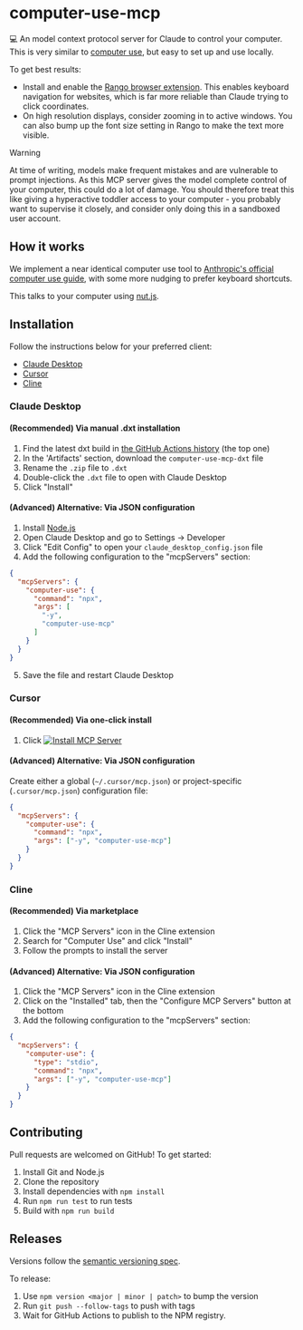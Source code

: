 # computer-use-mcp

💻 An model context protocol server for Claude to control your computer. This is very similar to [computer use](https://docs.anthropic.com/en/docs/build-with-claude/computer-use), but easy to set up and use locally.

<!-- TODO: demo video -->

To get best results:
- Install and enable the [Rango browser extension](https://chromewebstore.google.com/detail/rango/lnemjdnjjofijemhdogofbpcedhgcpmb). This enables keyboard navigation for websites, which is far more reliable than Claude trying to click coordinates.
- On high resolution displays, consider zooming in to active windows. You can also bump up the font size setting in Rango to make the text more visible.

> [!WARNING]
> At time of writing, models make frequent mistakes and are vulnerable to prompt injections. As this MCP server gives the model complete control of your computer, this could do a lot of damage. You should therefore treat this like giving a hyperactive toddler access to your computer - you probably want to supervise it closely, and consider only doing this in a sandboxed user account.

## How it works

We implement a near identical computer use tool to [Anthropic's official computer use guide](https://docs.anthropic.com/en/docs/build-with-claude/computer-use), with some more nudging to prefer keyboard shortcuts.

This talks to your computer using [nut.js](https://github.com/nut-tree/nut.js).

## Installation

Follow the instructions below for your preferred client:

- [Claude Desktop](#claude-desktop)
- [Cursor](#cursor)
- [Cline](#cline)

### Claude Desktop

#### (Recommended) Via manual .dxt installation

1. Find the latest dxt build in [the GitHub Actions history](https://github.com/domdomegg/computer-use-mcp/actions/workflows/dxt.yaml?query=branch%3Amaster) (the top one)
2. In the 'Artifacts' section, download the `computer-use-mcp-dxt` file
3. Rename the `.zip` file to `.dxt`
4. Double-click the `.dxt` file to open with Claude Desktop
5. Click "Install"

#### (Advanced) Alternative: Via JSON configuration

1. Install [Node.js](https://nodejs.org/en/download)
2. Open Claude Desktop and go to Settings → Developer
3. Click "Edit Config" to open your `claude_desktop_config.json` file
4. Add the following configuration to the "mcpServers" section:

```json
{
  "mcpServers": {
    "computer-use": {
      "command": "npx",
      "args": [
        "-y",
        "computer-use-mcp"
      ]
    }
  }
}
```

5. Save the file and restart Claude Desktop

### Cursor

#### (Recommended) Via one-click install

1. Click [![Install MCP Server](https://cursor.com/deeplink/mcp-install-dark.svg)](https://cursor.com/install-mcp?name=computer-use&config=JTdCJTIyY29tbWFuZCUyMiUzQSUyMm5weCUyMC15JTIwY29tcHV0ZXItdXNlLW1jcCUyMiU3RA%3D%3D)

#### (Advanced) Alternative: Via JSON configuration

Create either a global (`~/.cursor/mcp.json`) or project-specific (`.cursor/mcp.json`) configuration file:

```json
{
  "mcpServers": {
    "computer-use": {
      "command": "npx",
      "args": ["-y", "computer-use-mcp"]
    }
  }
}
```

### Cline

#### (Recommended) Via marketplace

1. Click the "MCP Servers" icon in the Cline extension
2. Search for "Computer Use" and click "Install"
3. Follow the prompts to install the server

#### (Advanced) Alternative: Via JSON configuration

1. Click the "MCP Servers" icon in the Cline extension
2. Click on the "Installed" tab, then the "Configure MCP Servers" button at the bottom
3. Add the following configuration to the "mcpServers" section:

```json
{
  "mcpServers": {
    "computer-use": {
      "type": "stdio",
      "command": "npx",
      "args": ["-y", "computer-use-mcp"]
    }
  }
}
```

## Contributing

Pull requests are welcomed on GitHub! To get started:

1. Install Git and Node.js
2. Clone the repository
3. Install dependencies with `npm install`
4. Run `npm run test` to run tests
5. Build with `npm run build`

## Releases

Versions follow the [semantic versioning spec](https://semver.org/).

To release:

1. Use `npm version <major | minor | patch>` to bump the version
2. Run `git push --follow-tags` to push with tags
3. Wait for GitHub Actions to publish to the NPM registry.
